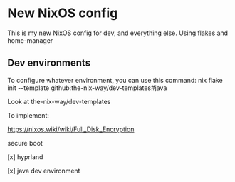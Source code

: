 # New NixOS config 

This is my new NixOS config for dev, and everything else. Using flakes and home-manager

## Dev environments

To configure whatever environment, you can use this command: 
nix flake init --template github:the-nix-way/dev-templates#java

Look at the-nix-way/dev-templates

To implement: 

https://nixos.wiki/wiki/Full_Disk_Encryption

secure boot

[x] hyprland

[x] java dev environment
